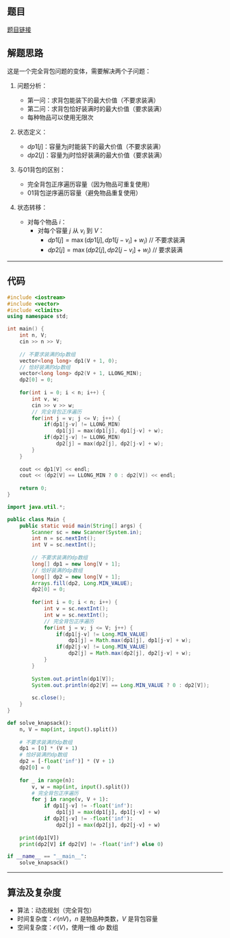 ## 题目
[题目链接](https://www.nowcoder.com/practice/237ae40ea1e84d8980c1d5666d1c53bc?tpId=308&tqId=2032575&sourceUrl=/exam/oj&channenl=wgithub&fromPut=wgithub)

## 解题思路

这是一个完全背包问题的变体，需要解决两个子问题：

1. 问题分析：
   - 第一问：求背包能装下的最大价值（不要求装满）
   - 第二问：求背包恰好装满时的最大价值（要求装满）
   - 每种物品可以使用无限次

2. 状态定义：
   - $dp1[j]$：容量为j时能装下的最大价值（不要求装满）
   - $dp2[j]$：容量为j时恰好装满的最大价值（要求装满）

3. 与01背包的区别：
   - 完全背包正序遍历容量（因为物品可重复使用）
   - 01背包逆序遍历容量（避免物品重复使用）

4. 状态转移：
   - 对每个物品 $i$：
     - 对每个容量 $j$ 从 $v_i$ 到 $V$：
       - $dp1[j] = \max(dp1[j], dp1[j-v_i] + w_i)$  // 不要求装满
       - $dp2[j] = \max(dp2[j], dp2[j-v_i] + w_i)$  // 要求装满


---

## 代码

```c++ []
#include <iostream>
#include <vector>
#include <climits>
using namespace std;

int main() {
    int n, V;
    cin >> n >> V;
    
    // 不要求装满的dp数组
    vector<long long> dp1(V + 1, 0);
    // 恰好装满的dp数组
    vector<long long> dp2(V + 1, LLONG_MIN);
    dp2[0] = 0;
    
    for(int i = 0; i < n; i++) {
        int v, w;
        cin >> v >> w;
        // 完全背包正序遍历
        for(int j = v; j <= V; j++) {
            if(dp1[j-v] != LLONG_MIN)
                dp1[j] = max(dp1[j], dp1[j-v] + w);
            if(dp2[j-v] != LLONG_MIN)
                dp2[j] = max(dp2[j], dp2[j-v] + w);
        }
    }
    
    cout << dp1[V] << endl;
    cout << (dp2[V] == LLONG_MIN ? 0 : dp2[V]) << endl;
    
    return 0;
}
```

```java []
import java.util.*;

public class Main {
    public static void main(String[] args) {
        Scanner sc = new Scanner(System.in);
        int n = sc.nextInt();
        int V = sc.nextInt();
        
        // 不要求装满的dp数组
        long[] dp1 = new long[V + 1];
        // 恰好装满的dp数组
        long[] dp2 = new long[V + 1];
        Arrays.fill(dp2, Long.MIN_VALUE);
        dp2[0] = 0;
        
        for(int i = 0; i < n; i++) {
            int v = sc.nextInt();
            int w = sc.nextInt();
            // 完全背包正序遍历
            for(int j = v; j <= V; j++) {
                if(dp1[j-v] != Long.MIN_VALUE)
                    dp1[j] = Math.max(dp1[j], dp1[j-v] + w);
                if(dp2[j-v] != Long.MIN_VALUE)
                    dp2[j] = Math.max(dp2[j], dp2[j-v] + w);
            }
        }
        
        System.out.println(dp1[V]);
        System.out.println(dp2[V] == Long.MIN_VALUE ? 0 : dp2[V]);
        
        sc.close();
    }
}
```

```python []
def solve_knapsack():
    n, V = map(int, input().split())
    
    # 不要求装满的dp数组
    dp1 = [0] * (V + 1)
    # 恰好装满的dp数组
    dp2 = [-float('inf')] * (V + 1)
    dp2[0] = 0
    
    for _ in range(n):
        v, w = map(int, input().split())
        # 完全背包正序遍历
        for j in range(v, V + 1):
            if dp1[j-v] != -float('inf'):
                dp1[j] = max(dp1[j], dp1[j-v] + w)
            if dp2[j-v] != -float('inf'):
                dp2[j] = max(dp2[j], dp2[j-v] + w)
    
    print(dp1[V])
    print(dp2[V] if dp2[V] != -float('inf') else 0)

if __name__ == "__main__":
    solve_knapsack()
```

---

## 算法及复杂度
- 算法：动态规划（完全背包）
- 时间复杂度：$\mathcal{O}(nV)$，$n$ 是物品种类数，$V$ 是背包容量
- 空间复杂度：$\mathcal{O}(V)$，使用一维 $dp$ 数组
